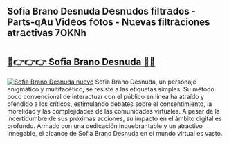 ## Sofia Brano Desnuda D𝚎sn𝚞dos filtr𝚊dos - Parts-qAu Vid𝚎os f𝚘tos - N𝚞evas filtr𝚊ciones atr𝚊ctivas 7OKNh

# <h2><a href="http://mb1r0x.tromn.icu/?c=Sofia+Brano+Desnuda">🔗👉👉👉 Sofia Brano Desnuda 🔗🔗</a></h2>

[![Sofia Brano Desnuda nuevo](https://i.imgur.com/pEAQMta.gif)](http://mb1r0x.tromn.icu/?c=Sofia+Brano+Desnuda)
Sofia Brano Desnuda, un personaje enigmático y multifacético, se resiste a las etiquetas simples. Su método poco convencional de interactuar con el público en línea ha atraído y ofendido a los críticos, estimulando debates sobre el consentimiento, la moralidad y las complejidades de las comunidades virtuales. A pesar de la incertidumbre de sus próximas acciones, su impacto en el ámbito digital es profundo. Armado con una dedicación inquebrantable y un atractivo innegable, el alcance de Sofia Brano Desnuda en el mundo virtual es vasto.
